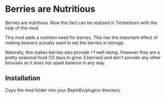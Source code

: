 # Berries are Nutritious

Berries are nutritious. Now this fact can be realized in Timberborn with the help of this mod.

This mod adds a nutrition need for berries. This has the important effect of making beavers actually want to eat the berries in storage.

Naturally, this makes berries also provide +1 well-being. However they are a pretty seasonal food (12 days to grow 3 berries) and don't provide any other bonuses so it does not upset balance in any way.

## Installation
Copy the mod folder into your BepInEx/plugins directory.